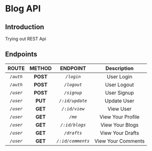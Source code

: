 # Blog API

## Introduction

Trying out REST Api

## Endpoints

ROUTE | METHOD | ENDPOINT | Description
:------:|:--------:|:----------:|:------------:
*`/auth`*| **POST** | *`/login`* | User Login
*`/auth`*| **POST** | *`/logout`* | User Logout
*`/user`*| **POST** | *`/signup`* | User Signup
*`/user`*| **PUT** | *`/:id/update`* | Update User
*`/user`*| **GET** | *`/:id/view`* | View User
*`/user`*| **GET** | *`/me`* | View Your Profile
*`/user`*| **GET** | *`/:id/blogs`* | View Your Blogs
*`/user`*| **GET** | *`/drafts`* | View Your Drafts
*`/user`*| **GET** | *`/:id/comments`* | View Your Comments
